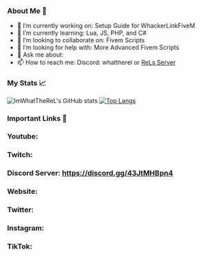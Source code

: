 

<!--
**Imwhattherel/imwhattherel** is a ✨ _special_ ✨ repository because its `README.md` (this file) appears on your GitHub profile.
-->

### About Me 📌

- 🔭 I’m currently working on: Setup Guide for WhackerLinkFiveM
- 🌱 I’m currently learning: Lua, JS, PHP, and C#
- 👯 I’m looking to collaborate on: Fivem Scripts
- 🤔 I’m looking for help with: More Advanced Fivem Scripts 
- 💬 Ask me about: 
- 📫 How to reach me: Discord: whattherel or [ReLs Server](https://discord.gg/43JtMHBpn4)


### My Stats 📈

![ImWhatTheReL's GitHub stats](https://github-readme-stats.vercel.app/api?username=imwhattherel&show_icons=true&theme=github_dark)
[![Top Langs](https://github-readme-stats.vercel.app/api/top-langs/?username=imwhattherel&layout=compact&theme=github_dark)](https://github.com/anuraghazra/github-readme-stats)



### Important Links 🔗

### Youtube:
### Twitch:
### Discord Server:  https://discord.gg/43JtMHBpn4
### Website:
### Twitter:
### Instagram:
### TikTok:

